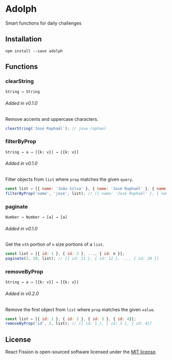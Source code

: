 # Adolph

Smart functions for daily challenges

## Installation

`npm install --save adolph`

## Functions

### clearString

`String → String`

###### Added in v0.1.0

Remove accents and uppercase characters.

``` javascript
clearString('José Raphaël'); // jose raphael
```

### filterByProp

`String → a → [{k: v}] → [{k: v}]`

###### Added in v0.1.0

Filter objects from `list` where `prop` matches the given `query`.

``` javascript
const list = [{ name: 'João Silva' }, { name: 'José Raphaël' }, { name: 'Joseph Climber' }];
filterByProp('name', 'jose', list); // [{ name: 'José Raphaël' }, { name: 'Joseph Climber' }]
```

### paginate

`Number → Number → [a] → [a]`

###### Added in v0.1.0

Get the `nth` portion of `n` size portions of a `list`.

``` javascript
const list = [{ id: 1 }, { id: 2 }, ..., { id: n }];
paginate(2, 10, list); // [{ id: 11 }, { id: 12 }, ..., { id: 20 }]
```

### removeByProp

`String → a → [{k: v}] → [{k: v}]`

###### Added in v0.2.0

Remove the first object from `list` where `prop` matches the given `value`.

``` javascript
const list = [{ id: 1 }, { id: 2 }, { id: 3 }, { id: 4}];
removeByProp('id', 2, list); // [{ id: 1 }, { id: 3 }, { id: 4}]
```

## License

React Fission is open-sourced software licensed under the [MIT license](http://opensource.org/licenses/MIT).
